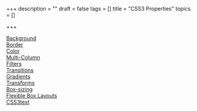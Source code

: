 +++
description = ""
draft = false
tags = []
title = "CSS3 Properties"
topics = []

+++

<a href="/post/background">Background</a><br>
<a href="/post/border">Border</a><br>
<a href="/post/color">Color</a><br>
<a href="/post/multi-column">Multi-Column</a><br>
<a href="/post/filters">Filters</a><br>
<a href="/post/transitions">Transitions</a><br>
<a href="/post/gradients">Gradients</a><br>
<a href="/post/transforms">Transforms</a><br>
<a href="/post/box-sizing">Box-sizing</a><br>
<a href="/post/flexiblebox">Flexible Box Layouts</a><br>
<a href="/post/css3text">CSS3text</a><br>